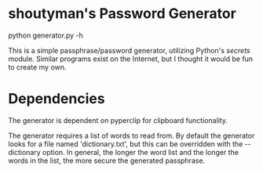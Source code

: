 # shoutyman's Password Generator

python generator.py -h

This is a simple passphrase/password generator, utilizing Python's _secrets_ module.
Similar programs exist on the Internet, but I thought it would be fun to create my own.

# Dependencies

The generator is dependent on pyperclip for clipboard functionality.

The generator requires a list of words to read from. By default the generator looks for a file named 'dictionary.txt', but this can be overridden with the --dictionary option. In general, the longer the word list and the longer the words in the list, the more secure the generated passphrase.
